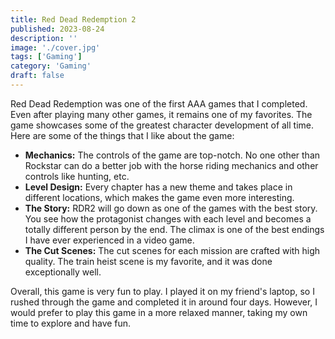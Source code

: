 ```yaml
---
title: Red Dead Redemption 2
published: 2023-08-24
description: ''
image: './cover.jpg'
tags: ['Gaming']
category: 'Gaming'
draft: false 
---
```


Red Dead Redemption was one of the first AAA games that I completed. Even after playing many other games, it remains one of my favorites. The game showcases some of the greatest character development of all time. Here are some of the things that I like about the game:

- **Mechanics:** The controls of the game are top-notch. No one other than Rockstar can do a better job with the horse riding mechanics and other controls like hunting, etc.
- **Level Design:** Every chapter has a new theme and takes place in different locations, which makes the game even more interesting.
- **The Story:** RDR2 will go down as one of the games with the best story. You see how the protagonist changes with each level and becomes a totally different person by the end. The climax is one of the best endings I have ever experienced in a video game.
- **The Cut Scenes:** The cut scenes for each mission are crafted with high quality. The train heist scene is my favorite, and it was done exceptionally well.

Overall, this game is very fun to play. I played it on my friend's laptop, so I rushed through the game and completed it in around four days. However, I would prefer to play this game in a more relaxed manner, taking my own time to explore and have fun.
